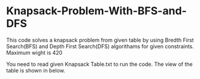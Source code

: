 # Knapsack-Problem-With-BFS-and-DFS
This code solves a knapsack problem from given table by using Bredth First Search(BFS) and Depth First Search(DFS) algorithams for given constraints.  Maximum wight is 420

You need to read given Knapsack Table.txt to run the code. The view of the table is shown in below.




